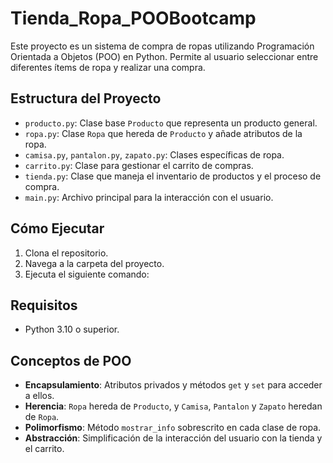 # Tienda_Ropa_POOBootcamp

Este proyecto es un sistema de compra de ropas utilizando Programación Orientada a Objetos (POO) en Python. Permite al usuario seleccionar entre diferentes ítems de ropa y realizar una compra.

## Estructura del Proyecto

- `producto.py`: Clase base `Producto` que representa un producto general.
- `ropa.py`: Clase `Ropa` que hereda de `Producto` y añade atributos de la ropa.
- `camisa.py`, `pantalon.py`, `zapato.py`: Clases específicas de ropa.
- `carrito.py`: Clase para gestionar el carrito de compras.
- `tienda.py`: Clase que maneja el inventario de productos y el proceso de compra.
- `main.py`: Archivo principal para la interacción con el usuario.

## Cómo Ejecutar

1. Clona el repositorio.
2. Navega a la carpeta del proyecto.
3. Ejecuta el siguiente comando:


## Requisitos

- Python 3.10 o superior.

## Conceptos de POO

- **Encapsulamiento**: Atributos privados y métodos `get` y `set` para acceder a ellos.
- **Herencia**: `Ropa` hereda de `Producto`, y `Camisa`, `Pantalon` y `Zapato` heredan de `Ropa`.
- **Polimorfismo**: Método `mostrar_info` sobrescrito en cada clase de ropa.
- **Abstracción**: Simplificación de la interacción del usuario con la tienda y el carrito.


